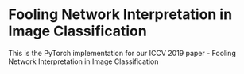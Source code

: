 # Fooling Network Interpretation in Image Classification
This is the PyTorch implementation for our ICCV 2019 paper - Fooling Network Interpretation in Image Classification
